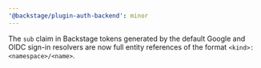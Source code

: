 ```yaml
---
'@backstage/plugin-auth-backend': minor
---
```


The `sub` claim in Backstage tokens generated by the default Google and OIDC sign-in resolvers are now full entity references of the format `<kind>:<namespace>/<name>`.
